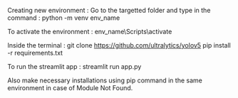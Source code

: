 Creating new environment :
Go to the targetted folder and type in the command :
python -m venv env_name

To activate the environment : 
env_name\Scripts\activate

Inside the terminal :
git clone https://github.com/ultralytics/yolov5
pip install -r requirements.txt

To run the streamlit app :
streamlit run app.py 

Also make necessary installations using pip command in the same environment in case of Module Not Found. 
